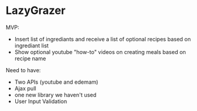 # LazyGrazer

MVP:
+ Insert list of ingrediants and receive a list of optional recipes based on ingrediant list
+ Show optional youtube "how-to" videos on creating meals based on recipe name


Need to have:
+ Two APIs (youtube and edemam)
+ Ajax pull
+ one new library we haven't used
+ User Input Validation
